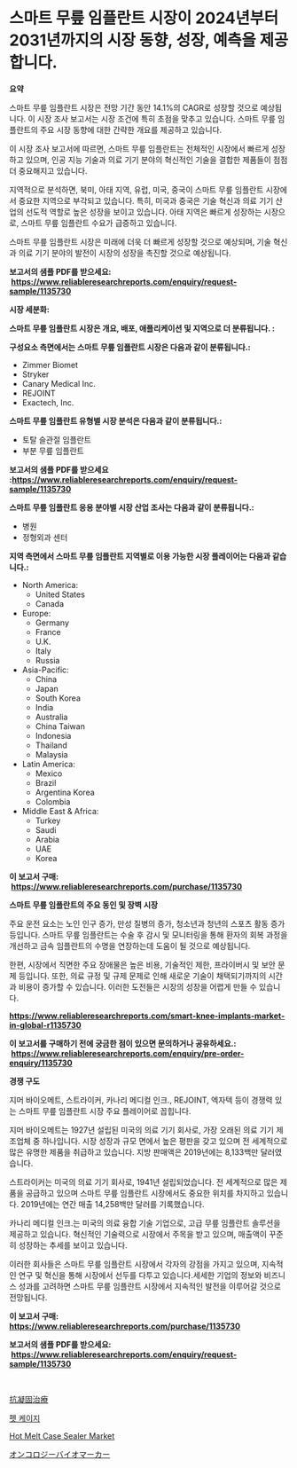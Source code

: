 <p><h1>스마트 무릎 임플란트 시장이 2024년부터 2031년까지의 시장 동향, 성장, 예측을 제공합니다.</h1></p><p><strong>요약</strong></p>
<p><p>스마트 무릎 임플란트 시장은 전망 기간 동안 14.1%의 CAGR로 성장할 것으로 예상됩니다. 이 시장 조사 보고서는 시장 조건에 특히 초점을 맞추고 있습니다. 스마트 무릎 임플란트의 주요 시장 동향에 대한 간략한 개요를 제공하고 있습니다. </p><p>이 시장 조사 보고서에 따르면, 스마트 무릎 임플란트는 전체적인 시장에서 빠르게 성장하고 있으며, 인공 지능 기술과 의료 기기 분야의 혁신적인 기술을 결합한 제품들이 점점 더 중요해지고 있습니다. </p><p>지역적으로 분석하면, 북미, 아태 지역, 유럽, 미국, 중국이 스마트 무릎 임플란트 시장에서 중요한 지역으로 부각되고 있습니다. 특히, 미국과 중국은 기술 혁신과 의료 기기 산업의 선도적 역할로 높은 성장을 보이고 있습니다. 아태 지역은 빠르게 성장하는 시장으로, 스마트 무릎 임플란트 수요가 급증하고 있습니다.</p><p>스마트 무릎 임플란트 시장은 미래에 더욱 더 빠르게 성장할 것으로 예상되며, 기술 혁신과 의료 기기 분야의 발전이 시장의 성장을 촉진할 것으로 예상됩니다.</p></p>
<p><strong>보고서의 샘플 PDF를 받으세요: &nbsp;<a href="https://www.reliableresearchreports.com/enquiry/request-sample/1135730">https://www.reliableresearchreports.com/enquiry/request-sample/1135730</a></strong></p>
<p><strong>시장 세분화:</strong></p>
<p><strong> 스마트 무릎 임플란트 시장은 개요, 배포, 애플리케이션 및 지역으로 더 분류됩니다. :</strong></p>
<p><strong>구성요소 측면에서는 스마트 무릎 임플란트 시장은 다음과 같이 분류됩니다.:</strong></p>
<p><ul><li>Zimmer Biomet</li><li>Stryker</li><li>Canary Medical Inc.</li><li>REJOINT</li><li>Exactech, Inc.</li></ul></p>
<p><strong> 스마트 무릎 임플란트 유형별 시장 분석은 다음과 같이 분류됩니다.:</strong></p>
<p><ul><li>토탈 슬관절 임플란트</li><li>부분 무릎 임플란트</li></ul></p>
<p><strong>보고서의 샘플 PDF를 받으세요 :<a href="https://www.reliableresearchreports.com/enquiry/request-sample/1135730">https://www.reliableresearchreports.com/enquiry/request-sample/1135730</a></strong></p>
<p><strong> 스마트 무릎 임플란트 응용 분야별 시장 산업 조사는 다음과 같이 분류됩니다.:</strong></p>
<p><ul><li>병원</li><li>정형외과 센터</li></ul></p>
<p><strong>지역 측면에서 스마트 무릎 임플란트 지역별로 이용 가능한 시장 플레이어는 다음과 같습니다.:</strong></p>
<p><ul>
    <li>
        North America:
        <ul>
            <li>United States</li>
            <li>Canada</li>
        </ul>
    </li>
    <li>
        Europe:
        <ul>
            <li>Germany</li>
            <li>France</li>
            <li>U.K.</li>
            <li>Italy</li>
            <li>Russia</li>
        </ul>
    </li>
    <li>
        Asia-Pacific:
        <ul>
            <li>China</li>
            <li>Japan</li>
            <li>South Korea</li>
            <li>India</li>
            <li>Australia</li>
            <li>China Taiwan</li>
            <li>Indonesia</li>
            <li>Thailand</li>
            <li>Malaysia</li>
        </ul>
    </li>
    <li>
        Latin America:
        <ul>
            <li>Mexico</li>
            <li>Brazil</li>
            <li>Argentina Korea</li>
            <li>Colombia</li>
        </ul>
    </li>
    <li>
        Middle East & Africa:
        <ul>
            <li>Turkey</li>
            <li>Saudi</li>
            <li>Arabia</li>
            <li>UAE</li>
            <li>Korea</li>
        </ul>
    </li>
    </ul></p>
<p><strong>이 보고서 구매: &nbsp;<a href="https://www.reliableresearchreports.com/purchase/1135730">https://www.reliableresearchreports.com/purchase/1135730</a></strong></p>
<p><strong>스마트 무릎 임플란트의 주요 동인 및 장벽 시장</strong></p>
<p><p>주요 운전 요소는 노인 인구 증가, 만성 질병의 증가, 청소년과 청년의 스포츠 활동 증가 등입니다. 스마트 무릎 임플란트는 수술 후 감시 및 모니터링을 통해 환자의 회복 과정을 개선하고 금속 임플란트의 수명을 연장하는데 도움이 될 것으로 예상됩니다.</p><p>한편, 시장에서 직면한 주요 장애물은 높은 비용, 기술적인 제한, 프라이버시 및 보안 문제 등입니다. 또한, 의료 규정 및 규제 문제로 인해 새로운 기술이 채택되기까지의 시간과 비용이 증가할 수 있습니다. 이러한 도전들은 시장의 성장을 어렵게 만들 수 있습니다.</p></p>
<p><strong><a href="https://www.reliableresearchreports.com/smart-knee-implants-market-in-global-r1135730">https://www.reliableresearchreports.com/smart-knee-implants-market-in-global-r1135730</a></strong></p>
<p><strong>이 보고서를 구매하기 전에 궁금한 점이 있으면 문의하거나 공유하세요.: &nbsp;<a href="https://www.reliableresearchreports.com/enquiry/pre-order-enquiry/1135730">https://www.reliableresearchreports.com/enquiry/pre-order-enquiry/1135730</a></strong></p>
<p><strong>경쟁 구도</strong></p>
<p><p>지머 바이오메트, 스트라이커, 카나리 메디컬 인크., REJOINT, 엑자텍 등이 경쟁력 있는 스마트 무릎 임플란트 시장 주요 플레이어로 꼽힙니다. </p><p>지머 바이오메트는 1927년 설립된 미국의 의료 기기 회사로, 가장 오래된 의료 기기 제조업체 중 하나입니다. 시장 성장과 규모 면에서 높은 평판을 갖고 있으며 전 세계적으로 많은 유명한 제품을 취급하고 있습니다. 지방 판매액은 2019년에는 8,133백만 달러였습니다.</p><p>스트라이커는 미국의 의료 기기 회사로, 1941년 설립되었습니다. 전 세계적으로 많은 제품을 공급하고 있으며 스마트 무릎 임플란트 시장에서도 중요한 위치를 차지하고 있습니다. 2019년에는 연간 매출 14,258백만 달러를 기록했습니다.</p><p>카나리 메디컬 인크.는 미국의 의료 융합 기술 기업으로, 고급 무릎 임플란트 솔루션을 제공하고 있습니다. 혁신적인 기술력으로 시장에서 주목을 받고 있으며, 매출액이 꾸준히 성장하는 추세를 보이고 있습니다.</p><p>이러한 회사들은 스마트 무릎 임플란트 시장에서 각자의 강점을 가지고 있으며, 지속적인 연구 및 혁신을 통해 시장에서 선두를 다투고 있습니다.세세한 기업의 정보와 비즈니스 성과를 고려하면 스마트 무릎 임플란트 시장에서 지속적인 발전을 이루어갈 것으로 전망됩니다.</p></p>
<p><strong>이 보고서 구매: &nbsp; <a href="https://www.reliableresearchreports.com/purchase/1135730">https://www.reliableresearchreports.com/purchase/1135730</a></strong></p>
<p><strong>보고서의 샘플 PDF를 받으세요: &nbsp;<a href="https://www.reliableresearchreports.com/enquiry/request-sample/1135730">https://www.reliableresearchreports.com/enquiry/request-sample/1135730</a></strong><strong></strong></p>
<p>&nbsp;</p>
<p><p><a href="https://medium.com/@nairn_boy/%E6%8A%97%E5%87%9D%E5%9B%BA%E6%B2%BB%E7%99%82%E5%B8%82%E5%A0%B4%E6%8F%90%E4%BE%9B%E6%9C%89%E9%97%9C%E5%B8%82%E5%A0%B4%E4%BB%BD%E9%A1%8D-%E5%B8%82%E5%A0%B4%E8%B6%A8%E5%8B%A2%E5%92%8C%E5%B8%82%E5%A0%B4%E5%A2%9E%E9%95%B7%E7%9A%84%E4%BF%A1%E6%81%AF-16dcfac8f5dc">抗凝固治療</a></p><p><a href="https://medium.com/@piperhickle1/%EC%95%A0%EC%99%84%EB%8F%99%EB%AC%BC-%EC%9A%B0%EB%A6%AC-%EC%8B%9C%EC%9E%A5-%ED%86%B5%EC%B0%B0-%EC%8B%9C%EC%9E%A5-%EB%8F%99%ED%96%A5-%EC%84%B1%EC%9E%A5-2024%EB%85%84%EB%B6%80%ED%84%B0-2031%EB%85%84%EA%B9%8C%EC%A7%80-%EC%98%88%EC%B8%A1%EB%90%9C-%ED%96%A5%ED%9B%84-%EC%98%88%EC%A0%95%EC%9E%85%EB%8B%88%EB%8B%A4-972908b299ba">펫 케이지</a></p><p><a href="https://github.com/ChiragRP21/Market-Research-Report-List-4/blob/main/hot-melt-case-sealer-market.md">Hot Melt Case Sealer Market</a></p><p><a href="https://medium.com/@englandlifestyle_22171/%E3%82%AA%E3%83%B3%E3%82%B3%E3%83%AD%E3%82%B8%E3%83%BC%E3%83%90%E3%82%A4%E3%82%AA%E3%83%9E%E3%83%BC%E3%82%AB%E3%83%BC%E5%B8%82%E5%A0%B4%E3%81%AE%E5%88%86%E6%9E%90%E3%81%A82024%E5%B9%B4%E3%81%8B%E3%82%892031%E5%B9%B4%E3%81%BE%E3%81%A7%E3%81%AE%E3%82%B5%E3%82%A4%E3%82%BA%E4%BA%88%E6%B8%AC-ae1f444970eb">オンコロジーバイオマーカー</a></p></p>